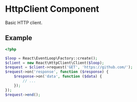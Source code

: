 # HttpClient Component

Basic HTTP client.

## Example

```php
<?php

$loop = React\EventLoop\Factory::create();
$client = new React\HttpClient\Client($loop);
$request = $client->request('GET', 'https://github.com/');
$request->on('response', function ($response) {
    $response->on('data', function ($data) {
        // ...
    });
});
$request->end();
```

